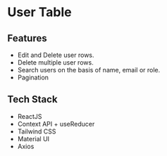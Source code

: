 # User Table

## Features
* Edit and Delete user rows.
* Delete multiple user rows.
* Search users on the basis of name, email or role.
* Pagination

## Tech Stack
 
* ReactJS
* Context API + useReducer
* Tailwind CSS
* Material UI
* Axios